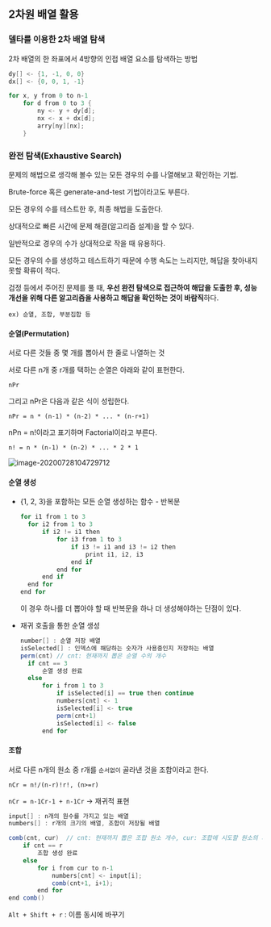 ## 2차원 배열 활용

### 델타를 이용한 2차 배열 탐색

2차 배열의 한 좌표에서 4방향의 인접 배열 요소를 탐색하는 방법

```java
dy[] <- {1, -1, 0, 0}
dx[] <- {0, 0, 1, -1}

for x, y from 0 to n-1
	for d from 0 to 3 {
		ny <- y + dy[d];
		nx <- x + dx[d];
		arry[ny][nx];
	}
```



### 완전 탐색(Exhaustive Search)

문제의 해법으로 생각해 볼수 있는 모든 경우의 수를 나열해보고 확인하는 기법.

Brute-force 혹은 generate-and-test 기법이라고도 부른다.

모든 경우의 수를 테스트한 후, 최종 해법을 도출한다.

상대적으로 빠른 시간에 문제 해결(알고리즘 설계)을 할 수 있다.

일반적으로 경우의 수가 상대적으로 작을 때 유용하다.

모든 경우의 수를 생성하고 테스트하기 때문에 수행 속도는 느리지만, 해답을 찾아내지 못할 확류이 적다.

검정 등에서 주어진 문제를 풀 때, **우선 완전 탐색으로 접근하여 해답을 도출한 후, 성능 개선을 위해 다른 알고리즘을 사용하고 해답을 확인하는 것이 바람직**하다.

`ex) 순열, 조합, 부분집합 등`



#### 순열(Permutation)

서로 다른 것들 중 몇 개를 뽑아서 한 줄로 나열하는 것

서로 다른 n개 중 r개를 택하는 순열은 아래와 같이 표현한다.

`nPr`

그리고 nPr은 다음과 같은 식이 성립한다.

`nPr = n * (n-1) * (n-2) * ... * (n-r+1)`

nPn = n!이라고 표기하며 Factorial이라고 부른다.

`n! = n * (n-1) * (n-2) * ... * 2 * 1`

![image-20200728104729712](C:\Users\1Fe\AppData\Roaming\Typora\typora-user-images\image-20200728104729712.png)



#### 순열 생성

- {1, 2, 3}을 포함하는 모든 순열 생성하는 함수 - 반복문

  ```java
  for i1 from 1 to 3
  	for i2 from 1 to 3
  		if i2 != i1 then
  			for i3 from 1 to 3
  				if i3 != i1 and i3 != i2 then
  					print i1, i2, i3
  				end if
  			end for
  		end if
  	end for
  end for
  ```

  이 경우 하나를 더 뽑아야 할 때 반복문을 하나 더 생성해야하는 단점이 있다.

- 재귀 호출을 통한 순열 생성

  ```java
  number[] : 순열 저장 배열
  isSelected[] : 인덱스에 해당하는 숫자가 사용중인지 저장하는 배열
  perm(cnt)	// cnt: 현재까지 뽑은 순열 수의 개수
  	if cnt == 3
  		순열 생성 완료
  	else
  		for i from 1 to 3
  			if isSelected[i] == true then continue
  			numbers[cnt] <- 1
  			isSelected[i] <- true
  			perm(cnt+1)
  			isSelected[i] <- false
  		end for
  ```



#### 조합

서로 다른 n개의 원소 중 r개를 `순서없이` 골라낸 것을 조합이라고 한다.

`nCr = n!/(n-r)!r!, (n>=r)`

`nCr = n-1Cr-1 + n-1Cr` -> 재귀적 표현



```java
input[] : n개의 원수를 가지고 있는 배열
numbers[] : r개의 크기의 배열, 조합이 저장될 배열

comb(cnt, cur)	// cnt: 현재까지 뽑은 조합 원소 개수, cur: 조합에 시도할 원소의 시작 인덱스
	if cnt == r
		조합 생성 완료
	else
		for i from cur to n-1
			numbers[cnt] <- input[i];
			comb(cnt+1, i+1);
		end for
end comb()
```





`Alt + Shift + r` : 이름 동시에 바꾸기

 
